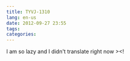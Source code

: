 ```yaml
---
title: TYVJ-1310
lang: en-us
date: 2012-09-27 23:55
tags:
categories:
---
```

I am so lazy and I didn't translate right now ><!
